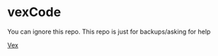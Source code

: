 # vexCode

You can ignore this repo. This repo is just for backups/asking for help

[Vex](https://www.vexrobotics.com/)